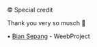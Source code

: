 © Special credit 

Thank you very so musch 🙏

•   [Bian Sepang](https://github.com/BianSepang) - WeebProject
